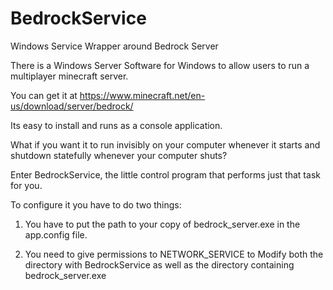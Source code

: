 # BedrockService
Windows Service Wrapper around Bedrock Server

There is a Windows Server Software for Windows to allow users to run a multiplayer minecraft server.

You can get it at https://www.minecraft.net/en-us/download/server/bedrock/

Its easy to install and runs as a console application.

What if you want it to run invisibly on your computer whenever it starts and shutdown statefully whenever your computer shuts?

Enter BedrockService, the little control program that performs just that task for you.

To configure it you have to do two things:

1.  You have to put the path to your copy of bedrock_server.exe in the app.config file.

2.  You need to give permissions to NETWORK_SERVICE to Modify both the directory with BedrockService as well as the directory containing bedrock_server.exe
